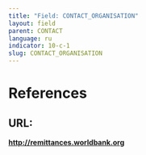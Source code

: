 ```yaml
---
title: "Field: CONTACT_ORGANISATION"
layout: field
parent: CONTACT
language: ru
indicator: 10-c-1
slug: CONTACT_ORGANISATION
---
```

# References

## URL:

**http://remittances.worldbank.org**